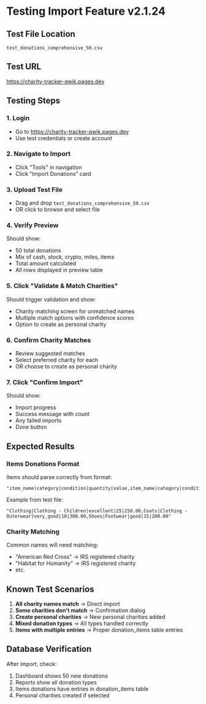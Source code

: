 # Testing Import Feature v2.1.24

## Test File Location
`test_donations_comprehensive_50.csv`

## Test URL
https://charity-tracker-qwik.pages.dev

## Testing Steps

### 1. Login
- Go to https://charity-tracker-qwik.pages.dev
- Use test credentials or create account

### 2. Navigate to Import
- Click "Tools" in navigation
- Click "Import Donations" card

### 3. Upload Test File
- Drag and drop `test_donations_comprehensive_50.csv`
- OR click to browse and select file

### 4. Verify Preview
Should show:
- 50 total donations
- Mix of cash, stock, crypto, miles, items
- Total amount calculated
- All rows displayed in preview table

### 5. Click "Validate & Match Charities"
Should trigger validation and show:
- Charity matching screen for unmatched names
- Multiple match options with confidence scores
- Option to create as personal charity

### 6. Confirm Charity Matches
- Review suggested matches
- Select preferred charity for each
- OR choose to create as personal charity

### 7. Click "Confirm Import"
Should show:
- Import progress
- Success message with count
- Any failed imports
- Done button

## Expected Results

### Items Donations Format
Items should parse correctly from format:
```
"item_name|category|condition|quantity|value,item_name|category|condition|quantity|value"
```

Example from test file:
```
"Clothing|Clothing - Children|excellent|25|250.00,Coats|Clothing - Outerwear|very_good|10|300.00,Shoes|Footwear|good|15|200.00"
```

### Charity Matching
Common names will need matching:
- "American Red Cross" → IRS registered charity
- "Habitat for Humanity" → IRS registered charity
- etc.

## Known Test Scenarios

1. **All charity names match** → Direct import
2. **Some charities don't match** → Confirmation dialog
3. **Create personal charities** → New personal charities added
4. **Mixed donation types** → All types handled correctly
5. **Items with multiple entries** → Proper donation_items table entries

## Database Verification

After import, check:
1. Dashboard shows 50 new donations
2. Reports show all donation types
3. Items donations have entries in donation_items table
4. Personal charities created if selected